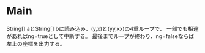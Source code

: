 # Main
String\[\] aとString\[\] bに読み込み、(y,x)と(yy,xx)の4重ループで、
一部でも相違があればng=trueとして中断する。
最後までループが終わり、ng=falseならば左上の座標を出力する。
